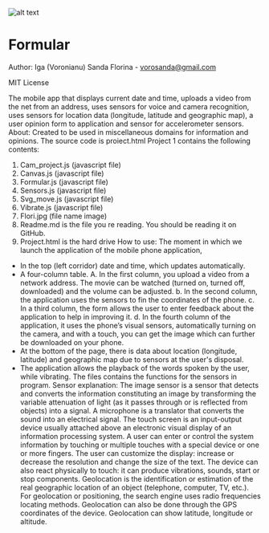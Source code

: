 
![alt text](https://github.com/science-uab/mobile-programming/blob/master/Iga%20Sanda/27652969_1691376287585139_1459986290_o.jpg "Logo Title Text 1")
# Formular
Author:  Iga (Voronianu) Sanda  Florina   - vorosanda@gmail.com

MIT  License

The mobile app that displays current date and time, uploads a video from the net from an address, uses sensors for voice and camera recognition, uses sensors for location data (longitude, latitude and geographic map), a user opinion form to application and sensor for accelerometer sensors.
About:
Created to be used in miscellaneous  domains for information and opinions.
The source code is proiect.html
Project 1 contains the following contents:
1. Cam_project.js (javascript file)
2. Canvas.js (javascript file)
3. Formular.js (javascript file)
4. Sensors.js (javascript file)
5. Svg_move.js (javascript file)
6. Vibrate.js (javascript file)
7. Flori.jpg (file name image)
8. Readme.md is the  file  you re reading. You  should  be  reading  it  on  GitHub.
9. Project.html is the hard drive
How to use:
The moment in which we launch the application of the mobile phone application,
- In the top (left corridor) date and time, which updates automatically.
- A four-column table.
A. In the first column, you upload a video from a network address. The movie can be watched (turned on, turned off, downloaded) and the volume can be adjusted.
b. In the second column, the application uses the sensors to fin the coordinates of the phone.
c. In a third column, the form allows the user to enter feedback about the application to help in improving it.
d. In the fourth column of the application, it uses the phone’s visual sensors, automatically turning on the camera, and with a touch, you can get the image which can further be downloaded on your phone.
- At the bottom of the page, there is  data about location (longitude, latitude) and geographic map due to sensors at the user's disposal.
- The application allows the playback of the words spoken by the user, while vibrating.
The files contains the functions for the sensors in program.
Sensor explanation:
The image sensor is a sensor that detects and converts the information constituting an image by transforming the variable attenuation of light (as it passes through or is reflected from objects) into a signal. 
A microphone is a translator that converts the sound into an electrical signal.
The touch screen is an input-output device usually attached above an electronic visual display of an information processing system. A user can enter or control the system information by touching or multiple touches with a special device or one or more fingers. The user can customize the display: increase or decrease the resolution and change the size of the text. The device can also react physically to touch: it can produce vibrations, sounds, start or stop components.
Geolocation is the identification or estimation of  the real geographic location of an object (telephone, computer, TV, etc.). For geolocation or positioning, the search engine uses radio frequencies locating methods. Geolocation can also be done through the GPS coordinates of the device. Geolocation can show latitude, longitude or altitude.
